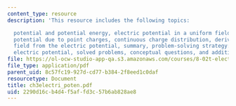 ```yaml
---
content_type: resource
description: 'This resource includes the following topics:

  potential and potential energy, electric potential in a uniform field, electric
  potential due to point charges, continuous charge distribution, deriving electric
  field from the electric potential, summary, problem-solving strategy: calculating
  electric potential, solved problems, conceptual questions, and additional problems.'
file: https://ol-ocw-studio-app-qa.s3.amazonaws.com/courses/8-02t-electricity-and-magnetism-spring-2005/2290d16cb4d4f5affd3c57b6ab828ae8_ch3electri_poten.pdf
file_type: application/pdf
parent_uid: 8c57fc19-927d-cd77-b384-2f8eed1c0daf
resourcetype: Document
title: ch3electri_poten.pdf
uid: 2290d16c-b4d4-f5af-fd3c-57b6ab828ae8
---
```

